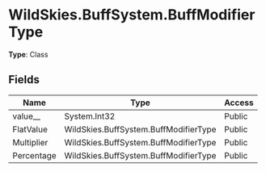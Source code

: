 ﻿# WildSkies.BuffSystem.BuffModifierType

**Type**: Class

## Fields

| Name | Type | Access |
|------|------|--------|
| value__ | System.Int32 | Public |
| FlatValue | WildSkies.BuffSystem.BuffModifierType | Public |
| Multiplier | WildSkies.BuffSystem.BuffModifierType | Public |
| Percentage | WildSkies.BuffSystem.BuffModifierType | Public |

